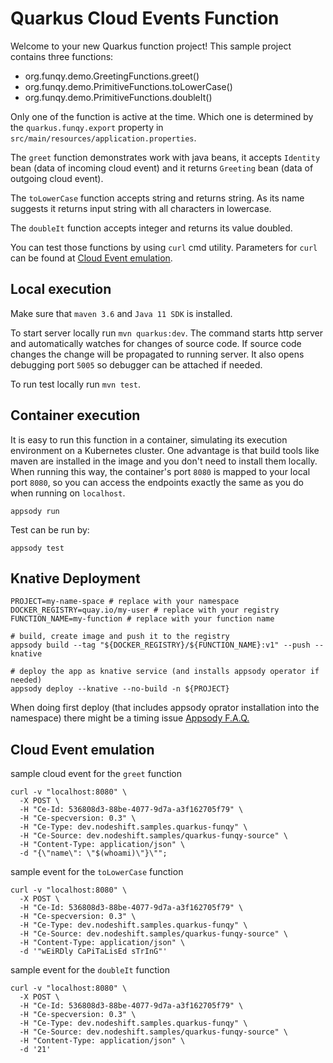 # Quarkus Cloud Events Function

Welcome to your new Quarkus function project! This sample project contains three functions:
* org.funqy.demo.GreetingFunctions.greet()
* org.funqy.demo.PrimitiveFunctions.toLowerCase()
* org.funqy.demo.PrimitiveFunctions.doubleIt()

Only one of the function is active at the time.
Which one is determined by the `quarkus.funqy.export` property in `src/main/resources/application.properties`.

The `greet` function demonstrates work with java beans,
it accepts `Identity` bean (data of incoming cloud event)
and it returns `Greeting` bean (data of outgoing cloud event). 

The `toLowerCase` function accepts string and returns string.
As its name suggests it returns input string with all characters in lowercase.

The `doubleIt` function accepts integer and returns its value doubled.

You can test those functions by using `curl` cmd utility.
Parameters for `curl` can be found at [Cloud Event emulation](#cloud-event-emulation).

## Local execution
Make sure that `maven 3.6` and `Java 11 SDK` is installed.

To start server locally run `mvn quarkus:dev`.
The command starts http server and automatically watches for changes of source code.
If source code changes the change will be propagated to running server. It also opens debugging port `5005`
so debugger can be attached if needed.

To run test locally run `mvn test`.

## Container execution


It is easy to run this function in a container, simulating its execution
environment on a Kubernetes cluster. One advantage is that build tools like maven are installed
in the image and you don't need to install them locally.
When running this way, the container's port `8080` is mapped to your local port `8080`,
so you can access the endpoints exactly the same as you do when running on `localhost`.

```shell script
appsody run
```

Test can be run by:
```shell script
appsody test
```

## Knative Deployment

```shell
PROJECT=my-name-space # replace with your namespace
DOCKER_REGISTRY=quay.io/my-user # replace with your registry
FUNCTION_NAME=my-function # replace with your function name

# build, create image and push it to the registry
appsody build --tag "${DOCKER_REGISTRY}/${FUNCTION_NAME}:v1" --push --knative

# deploy the app as knative service (and installs appsody operator if needed)
appsody deploy --knative --no-build -n ${PROJECT}
```
When doing first deploy (that includes appsody oprator installation into the namespace)
there might be a timing issue
[Appsody F.A.Q.](https://appsody.dev/docs/faq/#3-why-is-appsody-deploy-not-displaying-the-url-of-the-knative-service)

## Cloud Event emulation

sample cloud event for the `greet` function
```shell script
curl -v "localhost:8080" \
  -X POST \
  -H "Ce-Id: 536808d3-88be-4077-9d7a-a3f162705f79" \
  -H "Ce-specversion: 0.3" \
  -H "Ce-Type: dev.nodeshift.samples.quarkus-funqy" \
  -H "Ce-Source: dev.nodeshift.samples/quarkus-funqy-source" \
  -H "Content-Type: application/json" \
  -d "{\"name\": \"$(whoami)\"}\"";

```

sample event for the `toLowerCase` function
```shell script
curl -v "localhost:8080" \
  -X POST \
  -H "Ce-Id: 536808d3-88be-4077-9d7a-a3f162705f79" \
  -H "Ce-specversion: 0.3" \
  -H "Ce-Type: dev.nodeshift.samples.quarkus-funqy" \
  -H "Ce-Source: dev.nodeshift.samples/quarkus-funqy-source" \
  -H "Content-Type: application/json" \
  -d '"wEiRDly CaPiTaLisEd sTrInG"'
```

sample event for the `doubleIt` function
```shell script
curl -v "localhost:8080" \
  -X POST \
  -H "Ce-Id: 536808d3-88be-4077-9d7a-a3f162705f79" \
  -H "Ce-specversion: 0.3" \
  -H "Ce-Type: dev.nodeshift.samples.quarkus-funqy" \
  -H "Ce-Source: dev.nodeshift.samples/quarkus-funqy-source" \
  -H "Content-Type: application/json" \
  -d '21'
```